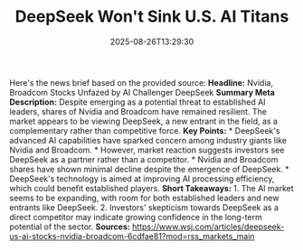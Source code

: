 ﻿---
title: "DeepSeek Won't Sink U.S. AI Titans"
date: "2025-08-26T13:29:30"
category: "Markets"
summary: ""
slug: "deepseek wont sink us ai titans"
source_urls:
  - "https://www.wsj.com/articles/deepseek-us-ai-stocks-nvidia-broadcom-6cdfae81?mod=rss_markets_main"
seo:
  title: "DeepSeek Won't Sink U.S. AI Titans | Hash n Hedge"
  description: ""
  keywords: ["news", "markets", "brief"]
---
Here's the news brief based on the provided source:  **Headline:** Nvidia, Broadcom Stocks Unfazed by AI Challenger DeepSeek  **Summary Meta Description:** Despite emerging as a potential threat to established AI leaders, shares of Nvidia and Broadcom have remained resilient. The market appears to be viewing DeepSeek, a new entrant in the field, as a complementary rather than competitive force.  **Key Points:**  * DeepSeek's advanced AI capabilities have sparked concern among industry giants like Nvidia and Broadcom. * However, market reaction suggests investors see DeepSeek as a partner rather than a competitor. * Nvidia and Broadcom shares have shown minimal decline despite the emergence of DeepSeek. * DeepSeek's technology is aimed at improving AI processing efficiency, which could benefit established players.  **Short Takeaways:**  1. The AI market seems to be expanding, with room for both established leaders and new entrants like DeepSeek. 2. Investors' skepticism towards DeepSeek as a direct competitor may indicate growing confidence in the long-term potential of the sector.  **Sources:**  https://www.wsj.com/articles/deepseek-us-ai-stocks-nvidia-broadcom-6cdfae81?mod=rss_markets_main 
